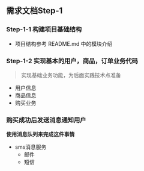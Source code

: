 ## 需求文档Step-1

### Step-1-1 构建项目基础结构
- 项目结构参考 README.md 中的模块介绍

### Step-1-2 实现基本的用户，商品，订单业务代码
> 实现基础业务功能，为后面实践技术点准备

- 用户信息
- 商品信息
- 购买业务

### 购买成功后发送消息通知用户
**使用消息队列来完成这件事情**
- sms消息服务
    - 邮件
    - 短信
